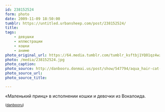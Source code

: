 ```yaml
---
id: 238152524
form: photo
date: 2009-11-09 18:50:00
tumblr: https://untitled.urbansheep.com/post/238152524/
title:
tags:
    - девушки
    - иллюстрации
    - кошки
    - аниме
photo_original_url: https://64.media.tumblr.com/tumblr_ksftbj1YQ01qz4wzio1_1280.jpg
photo: /media/238152524.jpg
photo_caption: 
photo_source: http://danbooru.donmai.us/post/show/547794/aqua_hair-cat-eyes_closed-hatsune_miku-headphones-
photo_source_url:
photo_source_title:

---
```


<p>«Маленький принц» в исполнении кошки и девочки из Вокалоида.</p>

<p><small>(<a href="http://danbooru.donmai.us/post/show/547794/aqua_hair-cat-eyes_closed-hatsune_miku-headphones-">danbooru</a>)</small></p>
